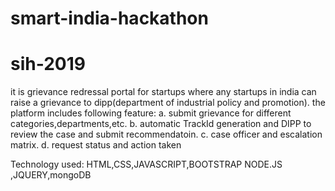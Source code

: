 # smart-india-hackathon
# sih-2019
it is grievance redressal portal for startups where any startups in india can raise a grievance to dipp(department of industrial policy and promotion).
the platform includes following feature:
a. submit grievance for different categories,departments,etc.
b. automatic TrackId generation and DIPP to review the case and submit recommendatoin.
c. case officer and escalation matrix.
d. request status and action taken

Technology used: 
            HTML,CSS,JAVASCRIPT,BOOTSTRAP
            NODE.JS ,JQUERY,mongoDB
           

